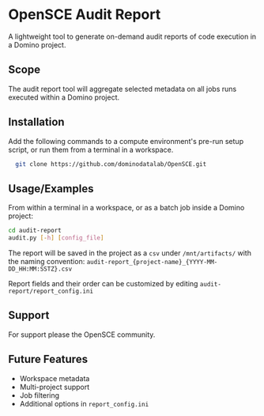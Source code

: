 # OpenSCE Audit Report

A lightweight tool to generate on-demand audit reports of code execution in a Domino project. 

## Scope

The audit report tool will aggregate selected metadata on all jobs runs executed within a Domino project.

## Installation

Add the following commands to a compute environment's pre-run setup script, or run them from a terminal in a workspace.

```bash
  git clone https://github.com/dominodatalab/OpenSCE.git
```

## Usage/Examples

From within a terminal in a workspace, or as a batch job inside a Domino project:
```bash
cd audit-report
audit.py [-h] [config_file]
```

The report will be saved in the project as a `csv` under `/mnt/artifacts/` with the naming convention: `audit-report_{project-name}_{YYYY-MM-DD_HH:MM:SSTZ}.csv`

Report fields and their order can be customized by editing `audit-report/report_config.ini`

## Support

For support please the OpenSCE community.

## Future Features
- Workspace metadata
- Multi-project support
- Job filtering
- Additional options in `report_config.ini`